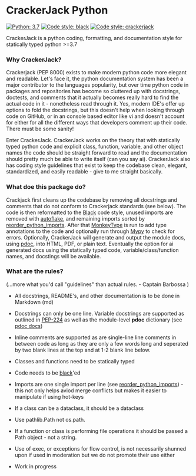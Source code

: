 # CrackerJack Python

[![Python: 3.7](https://img.shields.io/badge/python-3.7%2B-blue)](https://docs.python.org/3/)
[![Code style: black](https://img.shields.io/badge/code%20style-black-000000.svg)](https://github.com/ambv/black)
[![Code style: crackerjack](https://img.shields.io/badge/code%20style-crackerjack-000042)](https://github.com/lesleslie/crackerjack)


CrackerJack is a python coding, formatting, and documentation style for statically
 typed python >=3.7


### **Why CrackerJack?**

Crackerjack (PEP 8000) exists to make modern python code more elegant and readable.
 Let's face it, the python documentation system has been a major contributor to the
  languages popularity, but over time python code in packages and repositories has
   become so cluttered up with docstrings, doctests, and comments that it actually
    becomes really hard to find the actual code in it - nonetheless read through it.
     Yes, modern IDE's offer up options to fold the docstrings, but this doesn't help
      when looking through code on GitHub, or in an console based editor like vi and
       doesn't account for either for all the different ways that developers comment
        up their code. There must be some sanity!
        
Enter CrackerJack. CrackerJack works on the theory that with statically typed python
 code and explicit class, function, variable, and other object names the code should be
  straight forward to read and the documentation should pretty much be able to write
   itself (can you say ai). CrackerJack also has coding style
    guidelines that exist to keep the codebase clean, elegant, standardized, and
     easily readable - give to me straight basically.
 
### **What doe this package do?**

Crackjack first cleans up the codebase by removing all docstrings and comments that
 do not conform to Crackerjack standards (see below). The code is then reformatted to
  the [Black](https://github.com/ambv/black) code style, unused imports are removed
   with [autoflake](https://github.com/myint/autoflake), and remaining imports sorted
    by [reorder_python_imports](https://github.com/asottile/reorder_python_imports).
    After that 
   [MonkeyType](https://monkeytype.readthedocs.io/en/stable/) is run to add type
    annotations to the code and optionally run through 
     [Mypy](https://mypy.readthedocs.io/en/latest/) to check for errors.
        Optionally, CrackerJack will generate and output the module docs, using 
         [pdoc](https://pdoc3.github.io/pdoc/), into HTML, PDF, or plain text.
         Eventually the option for ai generated docs using the statically typed code,
         variable/class/function names, and docstings will be available.    
      
      
### **What are the rules?**
 (...more what you'd call "guidelines" than actual rules. \- Captain Barbossa )
 
 - All docstrings, README's, and other documentation is to be done in Markdown (md) 
 
 - Docstrings can only be one line. Variable docstrings are supported as outlined in 
 [PEP-224](https://www.python.org/dev/peps/pep-0224/) as well as the module-level
  __pdoc__ dictionary (see [pdoc docs](
  https://pdoc3.github.io/pdoc/doc/pdoc/#overriding-docstrings-with-__pdoc__))
 
 - Inline comments are supported as are single-line line comments in between code as
  long as they are only a few words long and seperated by two blank lines at the top
   and at 1-2 blank line below.
 
 - Classes and functions need to be statically typed
 
 - Code needs to be [black](https://github.com/ambv/black)'ed
 
 - Imports are one single import per line
  (see [reorder_python_imports](https://github.com/asottile/reorder_python_imports
  )) - this not only helps aviod merge conflicts but makes it easier to manipulate if
   using hot-keys
 
 - If a class can be a dataclass, it should be a dataclass
 
 - Use pathlib.Path not os.path.
 
 - If a function or class is performing file operations it should be passed a Path
  object - not a string. 

 - Use of exec, or exceptions for flow control, is not necessarily shunned upon if
  used in moderation but we do not promote their use either
  
 - Work in progress
 


